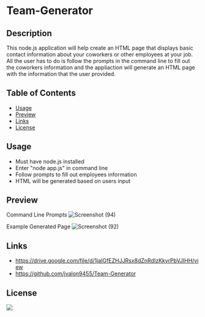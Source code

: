 # Team-Generator

## Description

This node.js application will help create an HTML page that displays basic contact information about your coworkers or other employees at your job. All the user has to do is follow the prompts in the command line to fill out the coworkers information and the appliaction will generate an HTML page with the information that the user provided.

## Table of Contents

* [Usage](#usage)
* [Preview](#preview)
* [Links](#links)
* [License](#license)

## Usage
- Must have node.js installed
- Enter "node app.js" in command line
- Follow prompts to fill out employees information
- HTML will be generated based on users input

## Preview

Command Line Prompts
![Screenshot (94)](https://user-images.githubusercontent.com/68923647/94754378-15f3ae80-035f-11eb-95bc-ac404aff4b82.png)

Example Generated Page
![Screenshot (92)](https://user-images.githubusercontent.com/68923647/94754386-1a1fcc00-035f-11eb-8050-af0239d252a9.png)

## Links

- https://drive.google.com/file/d/1jaIGfEZHJJRsx8dZnRdIzKkyrPbVJIHH/view
- https://github.com/jvalon9455/Team-Generator

## License

![](https://img.shields.io/static/v1?label=MIT&message=GT-FT&color=critical)








